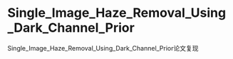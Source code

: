# Single_Image_Haze_Removal_Using_Dark_Channel_Prior
Single_Image_Haze_Removal_Using_Dark_Channel_Prior论文复现
